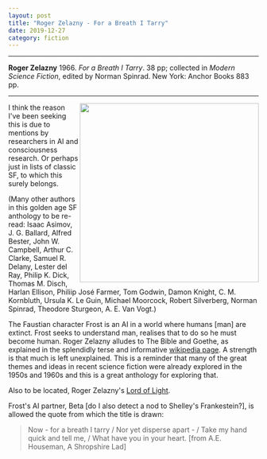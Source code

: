 ```yaml
---
layout: post
title: "Roger Zelazny - For a Breath I Tarry"
date: 2019-12-27
category: fiction
---
```


***
<b>Roger Zelazny</b> 1966. _For a Breath I Tarry_.  38 pp; collected in _Modern Science Fiction_, edited by Norman Spinrad. New York: Anchor Books  883 pp.

***


<img align="right" width="360" src="https://i.gr-assets.com/images/S/compressed.photo.goodreads.com/books/1249759460l/2038999.jpg" alt="">  


I think the reason I've been seeking this is due to mentions by researchers in AI and consciousness research.  Or perhaps just in lists of classic SF, to which this surely belongs.

(Many other authors in this golden age SF anthology to be re-read: Isaac Asimov, J. G. Ballard, Alfred Bester, John W. Campbell, Arthur C. Clarke, Samuel R. Delany, Lester del Ray, Philip K. Dick, Thomas M. Disch, Harlan Ellison, Philiip José Farmer, Tom Godwin, Damon Knight, C. M. Kornbluth, Ursula K. Le Guin, Michael Moorcock, Robert Silverberg, Norman Spinrad, Theodore Sturgeon, A. E. Van Vogt.)

The Faustian character Frost is an AI in a world where humans [man] are extinct.  Frost seeks to understand man, realises that to do so he must become human.  Roger Zelazny alludes to The Bible and Goethe, as explained in the splendidly terse and informative [wikipedia page](https://en.wikipedia.org/wiki/For_a_Breath_I_Tarry). A strength is that much is left unexplained.  This is a reminder that many of the great themes and ideas in recent science fiction were already explored in the 1950s and 1960s and this is a great anthology for exploring that.  

Also to be located, Roger Zelazny's [Lord of Light](https://en.wikipedia.org/wiki/Lord_of_Light).

Frost's AI partner, Beta [do I also detect a nod to Shelley's Frankestein?], is allowed the quote from which the title is drawn: 
> Now - for a breath I tarry /  Nor yet disperse apart - / Take my hand quick and tell me, / What have you in your heart. [from A.E. Houseman, A Shropshire Lad]

